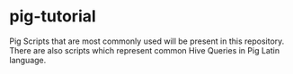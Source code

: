 # pig-tutorial
Pig Scripts that are most commonly used will be present in this repository. There are also scripts which represent common Hive Queries in Pig Latin language.
